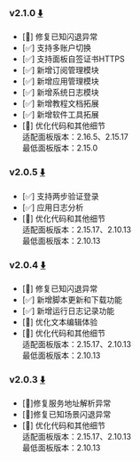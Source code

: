 ### v2.1.0 [⬇️](https://gitee.com/wsfsp4/QingLong/releases/download/v2.1.0/app-release.apk)
- [🐞] 修复已知闪退异常
- [✅] 支持多账户切换
- [✅] 支持面板自签证书HTTPS
- [✅] 新增订阅管理模块
- [✅] 新增应用管理模块
- [✅] 新增系统日志模块
- [✅] 新增教程文档拓展
- [✅] 新增软件工具拓展
- [💪] 优化代码和其他细节  
  适配面板版本：2.16.5、2.15.17  
  最低面板版本：2.15.0

### v2.0.5 [⬇️](https://gitee.com/wsfsp4/QingLong/releases/download/v2.0.5/app-release.apk)
- [✅] 支持两步验证登录
- [✅] 应用日志分析
- [💪] 优化代码和其他细节  
  适配面板版本：2.15.17、2.10.13  
  最低面板版本：2.10.13

### v2.0.4 [⬇️](https://gitee.com/wsfsp4/QingLong/releases/download/v2.0.4/app-release.apk)
- [🐞] 修复已知闪退异常
- [✅] 新增脚本更新和下载功能
- [✅] 新增运行日志记录功能
- [💪] 优化文本编辑体验
- [💪] 优化代码和其他细节  
  适配面板版本：2.15.17、2.10.13  
  最低面板版本：2.10.13

### v2.0.3 [⬇️](https://gitee.com/wsfsp4/QingLong/releases/download/v2.0.3/app-release.apk)
- [🐞]修复服务地址解析异常
- [🐞]修复已知场景闪退异常
- [💪] 优化代码和其他细节  
  适配面板版本：2.15.17、2.10.13  
  最低面板版本：2.10.13 